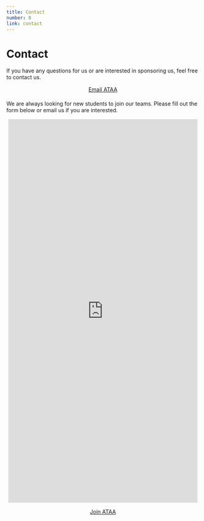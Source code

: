 ```yaml
---
title: Contact
number: 8
link: contact
---
```

<div class="container">
	<div class="row">
		<div class="col-12">
    		<h1>Contact</h1>
			<p>If you have any questions for us or are interested in sponsoring us, feel free to 	contact us.</p>
		</div>
	</div>
	<div class="row">
		<div style="text-align: center; margin-top: 15px" class="col-12">
			<a class="emailButton" href="mailto: info@ataarobotics.ca">Email ATAA</a>
		</div>
	</div>
	<div class="row" style="margin-top: 20px">
		<div class="col-12">
			<p>We are always looking for new students to join our teams. Please fill out the form below or email us if you are interested.</p>
		</div>
	</div>
	<div class="row" id="waitlistform">
		<div style="text-align: center; margin-top: 15px; margin-left: 5px; margin-right: 5px" class="col-12">
			<iframe src="https://docs.google.com/forms/d/e/1FAIpQLSd8-mhv2ub75MLiW2oJhK2cK-gVpVt0MC42PRDtC9tEMKDvPg/viewform?embedded=true" width="100%" height="1000" frameborder="0" marginheight="0" marginwidth="0">Loading…</iframe>
		</div>
	</div>
	<div class="row" id="waitlistbutton">
		<div style="text-align: center; margin-top: 15px" class="col-12">
			<a class="emailButton" href="https://forms.gle/gAUB9hcX82AGAcWx9">Join ATAA</a>
		</div>
	</div>
</div>